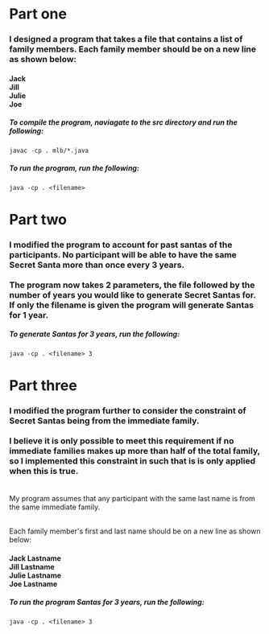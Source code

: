 # Part one

### I designed a program that takes a file that contains a list of family members. Each family member should be on a new line as shown below:

#### Jack<br/> Jill<br/> Julie<br/> Joe<br/>

##### To compile the program, naviagate to the src directory and run the following:

```javac -cp . mlb/*.java```

##### To run the program, run the following:

```java -cp . <filename>```


# Part two

### I modified the program to account for past santas of the participants.  No participant will be able to have the same Secret Santa more than once every 3 years.<br/> <br/>  The program now takes 2 parameters, the file followed by the number of years you would like to generate Secret Santas for.  If only the filename is given the program will generate Santas for 1 year.

##### To generate Santas for 3 years, run the following:

```java -cp . <filename> 3```

# Part three

### I modified the program further to consider the constraint of Secret Santas being from the immediate family.<br/> <br/>   I believe it is only possible to meet this requirement if no immediate families makes up more than half of the total family, so I implemented this constraint in such that is is only applied when this is true.<br/> <br/>

My program assumes that any participant with the same last name is from the same immediate family.<br/> <br/>

Each family member's first and last name should be on a new line as shown below:

#### Jack Lastname<br/> Jill Lastname<br/> Julie Lastname<br/> Joe Lastname<br/>

##### To run the program Santas for 3 years, run the following:
```java -cp . <filename> 3```
